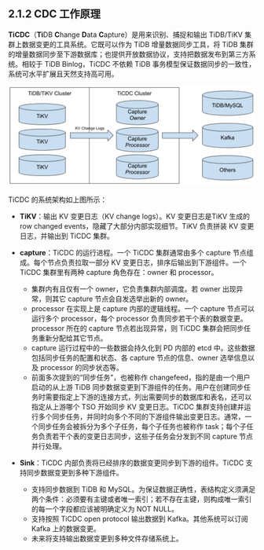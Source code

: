 ## 2.1.2 CDC 工作原理
**TiCDC**（**Ti**DB **C**hange **D**ata **C**apture）是用来识别、捕捉和输出 TiDB/TiKV 集群上数据变更的工具系统。它既可以作为 TiDB 增量数据同步工具，将 TiDB 集群的增量数据同步至下游数据库；也提供开放数据协议，支持把数据发布到第三方系统。相较于 TiDB Binlog，TiCDC 不依赖 TiDB 事务模型保证数据同步的一致性，系统可水平扩展且天然支持高可用。

![architecture.png](/res/session2/chapter2/cdc-internal/1.png)

TiCDC 的系统架构如上图所示：

- **TiKV**：输出 KV 变更日志（KV change logs）。KV 变更日志是TiKV 生成的 row changed events，隐藏了大部分内部实现细节。TiKV 负责拼装 KV 变更日志，并输出到 TiCDC 集群。

- **capture**：TiCDC 的运行进程。一个 TiCDC 集群通常由多个 capture 节点组成。每个节点负责拉取一部分 KV 变更日志，排序后输出到下游组件。一个TiCDC 集群里有两种 capture 角色存在：owner 和 processor。
   - 集群内有且仅有一个 owner，它负责集群内部调度。若 owner 出现异常，则其它 capture 节点会自发选举出新的 owner。
   - processor 在实现上是 capture 内部的逻辑线程。一个 capture 节点可以运行多个 processor，每个 processor 负责同步若干个表的数据变更。processor 所在的 capture 节点若出现异常，则 TiCDC 集群会把同步任务重新分配给其它节点。
   - capture 运行过程中的一些数据会持久化到 PD 内部的 etcd 中。这些数据包括同步任务的配置和状态、各 capture 节点的信息、owner 选举信息以及 processor 的同步状态等。
   - 前面多次提到的“同步任务”，也被称作 changefeed，指的是由一个用户启动的从上游 TiDB 同步数据变更到下游组件的任务。用户在创建同步任务时需要指定上下游的连接方式，列出需要同步的数据库和表名，还可以指定从上游哪个 TSO 开始同步 KV 变更日志。TiCDC 集群支持创建并运行多个同步任务，并同时向多个不同的下游组件输出变更日志。通常，一个同步任务会被拆分为多个子任务，每个子任务也被称作 task；每个子任务负责若干个表的变更日志同步，这些子任务会分发到不同 capture 节点并行处理。

- **Sink**：TiCDC 内部负责将已经排序的数据变更同步到下游的组件。TiCDC 支持同步数据变更到多种下游组件。
  - 支持同步数据到 TiDB 和 MySQL。为保证数据正确性，表结构定义须满足两个条件：必须要有主键或者唯一索引；若不存在主键，则构成唯一索引的每一个字段都应该被明确定义为 NOT NULL。
  - 支持按照 TiCDC open protocol 输出数据到 Kafka。其他系统可以订阅 Kafka 上的数据变更。
  - 未来将支持输出数据变更到多种文件存储系统上。
